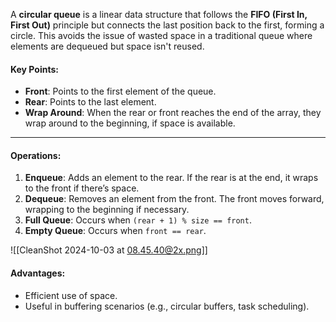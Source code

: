 
A **circular queue** is a linear data structure that follows the **FIFO (First In, First Out)** principle but connects the last position back to the first, forming a circle. This avoids the issue of wasted space in a traditional queue where elements are dequeued but space isn't reused.
#### Key Points:
- **Front**: Points to the first element  of the queue.
- **Rear**: Points to the last element.
- **Wrap Around**: When the rear or front reaches the end of the array, they wrap around to the beginning, if space is available.

-----
#### Operations:
1. **Enqueue**: Adds an element to the rear. If the rear is at the end, it wraps to the front if there’s space.
2. **Dequeue**: Removes an element from the front. The front moves forward, wrapping to the beginning if necessary.
3. **Full Queue**: Occurs when `(rear + 1) % size == front`.
4. **Empty Queue**: Occurs when `front == rear`.

![[CleanShot 2024-10-03 at 08.45.40@2x.png]]
#### Advantages:
- Efficient use of space.
- Useful in buffering scenarios (e.g., circular buffers, task scheduling).

